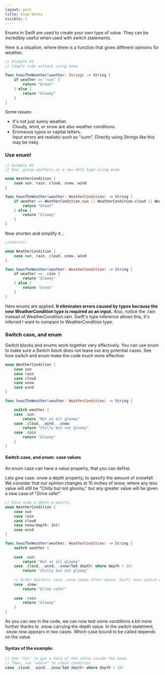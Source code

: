 ```yaml
---
layout: post
title: Enum Notes  
visible: 1
---
```

Enums in Swift are used to create your own type of value. They can be incredibly useful when used with switch statements. 

Here is a situation, where there is a function that gives different opinions for weather.

```swift
// Example #1
// Sample code without using enum

func howsTheWeather(weather: String) -> String {
    if weather == "sun" {
        return "Great"
    } else {
        return "Gloomy"
    }
}
```

Some issues:
<ul>
  <li> It's not just sunny weather. </li>
      Cloudy, wind, or snow are also weather conditions.
  <li> Erroneous typos or capital letters. </li>
      Input errors are realistic such as "sunn". Directly using Strings like this may be risky.
</ul> 

<h3>Use enum!</h3>

```swift
// Example #2
// Now, group weathers as a new data type using enum

enum WeatherCondition {
    case sun, rain, cloud, snow, wind 
}

func howsTheWeather(weather: WeatherCondition) -> String {
    if weather == WeatherCondition.sun || WeatherCondition.cloud || WeatherCondition.snow || WeatherCondition.wind {
        return "Great"
    } else {
        return "Gloomy"
    }
}
```
Now shorten and simplify it...
```swift
//shorter:

enum WeatherCondition {
    case sun, rain, cloud, snow, wind 
}

func howsTheWeather(weather: WeatherCondition) -> String {
    if weather == .rain {
        return "Gloomy"
    } else {
        return "Great"
    }
}
```
Here enums are applied. <b>It eliminates errors caused by typos because the new WeatherCondition type is required as an input.</b>
Also, notice the .rain instead of WeatherCondition.rain. Swift's type inference allows this, it's inferred I want to compare to WeatherCondition type. 

<h3>Switch case, and enum</h3>

Switch blocks and enums work together very effectively. You can use enum to make sure a Switch block does not leave out any potential cases.
See how switch and enum make the code much more effective:

```swift
enum WeatherCondition {
    case sun
    case rain
    case cloud
    case snow
    case wind
}

func howsTheWeather(weather: WeatherCondition) -> String {

    switch weather {
    case .sun:
        return "Not at all gloomy"
    case .cloud, .wind, .snow:
        return "Chilly but not gloomy"
    case .rain
        return "Gloomy"
    }
}
```

<h4>Switch case, and enum: case values</h4>
An enum case can have a value property, that you can define.

Lets give case .snow a depth property, to specify the amount of snowfall. We consider that our opinion changes at 10 inches of snow, where any less value will still be "Chilly but not gloomy," but any greater value will be given a new case of "Drive safe!". 


```swift
// Gave snow a depth property.
enum WeatherCondition {
    case sun
    case rain
    case cloud
    case snow(depth: Int) 
    case wind
}

func howsTheWeather(weather: WeatherCondition) -> String {
    switch weather {
    
    case .sun:
        return "Not at all gloomy"
    case .cloud, .wind, .snow(let depth) where depth < 10:
        return "Chilly but not gloomy"
        
    // Order matters! case .snow comes after above. Swift runs switch cases top to bottom.
    case .snow:  
        return "Drive safe!"
    
    case .rain
        return "Gloomy"
    }
}
```
As you can see in the code, we can now test some conditions a bit more further thanks to .snow carrying the depth value.
In the switch statement, .snow now appears in two cases. Which case bound to be called depends on the value.


<p><h4>Syntax of the example:</h4></p>
    
```swift
// Use "let" to get a hold of the value inside the enum.
// Then, use "where" to check condition
case .cloud, .wind, .snow(let depth) where depth < 10:
```


